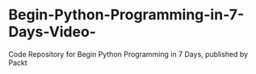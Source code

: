 # Begin-Python-Programming-in-7-Days-Video-
Code Repository for Begin Python Programming in 7 Days, published by Packt
